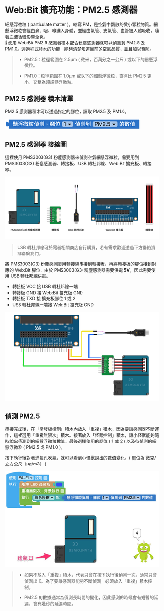 # Web:Bit 擴充功能：PM2.5 感測器

細懸浮微粒 ( particulate matter )，縮寫 PM，是空氣中飄散的微小顆粒物質。細懸浮微粒會經由鼻、咽、喉進入身體，並經由氣管、支氣管、血管被人體吸收，隨著血液循環影響全身。  
使用 Web:Bit PM2.5 感測器積木配合粉塵感測器就可以偵測到 PM2.5 及 PM1.0。透過程式積木的功能，能夠清楚知道目前的空氣品質，並且加以預防。

>- PM2.5：粒徑範圍在 2.5μm ( 微米，百萬分之一公尺 ) 或以下的細懸浮微粒。
>
>- PM1.0：粒徑範圍在 1.0μm 或以下的細懸浮微粒，直徑比 PM2.5 更小，又稱為超細懸浮微粒。

## PM2.5 感測器 積木清單

PM2.5 感測器積木可以透過指定的腳位，讀取 PM2.5 及 PM1.0。

![Web:Bit PM2.5 感測器](../../../../media/zh-tw/education/extension/pm25-01.jpg)

## PM2.5 感測器 接線圖

這裡使用 PMS3003(G3) 粉塵感測器來偵測空氣細懸浮微粒，需要用到 PMS3003(G3) 粉塵感測器、轉接板、USB 轉杜邦線、Web:Bit 擴充板、轉接線。

![Web:Bit PM2.5 感測器](../../../../media/zh-tw/education/extension/pm25-02.jpg)

> USB 轉杜邦線可於電器相關商店自行購買，若有需求歡迎透過下方聯絡資訊聯繫我們。

將 PMS3003(G3) 粉塵感測器用轉接線串接到轉接板，再將轉接板的腳位接到對應的 Web:Bit 腳位，由於 PMS3003(G3) 粉塵感測器需要供電 **5V**，因此需要使用 USB 轉杜邦線供電。

- 轉接板 VCC 接 USB 轉杜邦線一端
- 轉接板 GND 接 Web:Bit 擴充板 GND
- 轉接板 TXD 接 擴充板腳位 1 或 2
- USB 轉杜邦線一端接 Web:Bit 擴充板 GND

![Web:Bit PM2.5 感測器](../../../../media/zh-tw/education/extension/pm25-03.jpg)

## 偵測 PM2.5 

串接完成後，在「開發板控制」積木內放入「重複」積木，因為要讓感測器不斷運作，這裡選用「重複無限次」積木。接著放入「怪獸控制」積木，讓小怪獸能夠隨時說出偵測到的細懸浮微粒數值。最後選擇使用的腳位 ( 1 或 2 ) 以及待偵測的細懸浮微粒 ( PM2.5 或 PM1.0 )。

按下執行後對著進氣孔吹氣，就可以看到小怪獸說出的數值變化。( 單位為 微克/立方公尺（μg/m3） )

![Web:Bit PM2.5 感測器](../../../../media/zh-tw/education/extension/pm25-04.jpg)

>- 如果不放入「重複」積木，代表只會在按下執行後偵測一次，通常只會偵測出 0。為了要讓感測器能夠不斷偵測，必須放入「重複」積木控制。
>
>- PM2.5 的數據通常為偵測長時間的變化，因此感測的時候會有短暫的延遲，會有幾秒的延遲時間。

